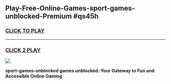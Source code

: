 
## Play-Free-Online-Games-sport-games-unblocked-Premium #qs45h
<h3>
<a href="https://premium.freeplayer.one?title=sport-games-unblocked&ref=8M">CLICK TO PLAY</a></h3>
<hr>

<h3>
<a href="https://premium.freeplayer.one?title=sport-games-unblocked&ref=8M">CLICK 2 PLAY</a>
  
</h3>

<a href="https://premium.freeplayer.one?title=sport-games-unblocked&ref=8M"><img src="https://clearcache.store/games.png"></a>


**sport-games-unblocked games unblocked: Your Gateway to Fun and Accessible Online Gaming**
